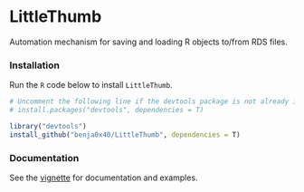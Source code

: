 LittleThumb
================================================================================

Automation mechanism for saving and loading R objects to/from RDS files.

### <a name="install"></a>Installation

Run the `R` code below to install `LittleThumb`.

```R
# Uncomment the following line if the devtools package is not already installed
# install.packages("devtools", dependencies = T)

library("devtools")
install_github("benja0x40/LittleThumb", dependencies = T)
```

### <a name="documentation"></a>Documentation

See the [vignette](./inst/doc/LittleThumb.pdf) for documentation and examples.

